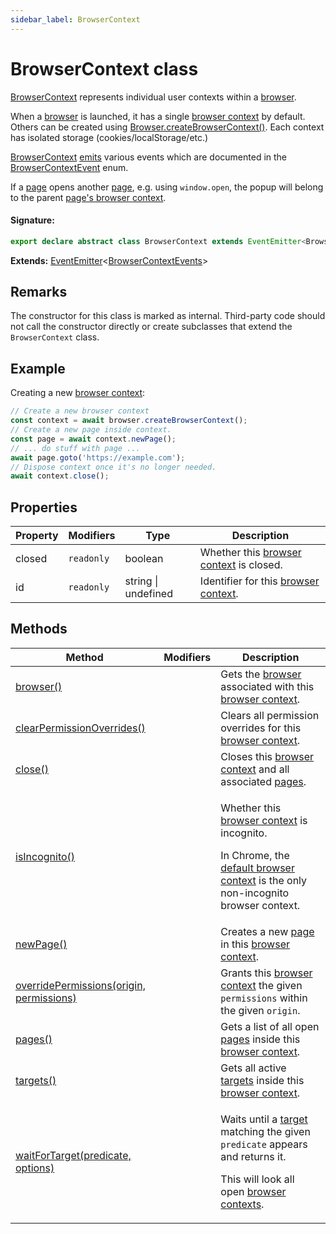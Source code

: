 ```yaml
---
sidebar_label: BrowserContext
---
```


# BrowserContext class

[BrowserContext](./puppeteer.browsercontext.md) represents individual user contexts within a [browser](./puppeteer.browser.md).

When a [browser](./puppeteer.browser.md) is launched, it has a single [browser context](./puppeteer.browsercontext.md) by default. Others can be created using [Browser.createBrowserContext()](./puppeteer.browser.createbrowsercontext.md). Each context has isolated storage (cookies/localStorage/etc.)

[BrowserContext](./puppeteer.browsercontext.md) [emits](./puppeteer.eventemitter.md) various events which are documented in the [BrowserContextEvent](./puppeteer.browsercontextevent.md) enum.

If a [page](./puppeteer.page.md) opens another [page](./puppeteer.page.md), e.g. using `window.open`, the popup will belong to the parent [page's browser context](./puppeteer.page.browsercontext.md).

#### Signature:

```typescript
export declare abstract class BrowserContext extends EventEmitter<BrowserContextEvents>
```

**Extends:** [EventEmitter](./puppeteer.eventemitter.md)&lt;[BrowserContextEvents](./puppeteer.browsercontextevents.md)&gt;

## Remarks

The constructor for this class is marked as internal. Third-party code should not call the constructor directly or create subclasses that extend the `BrowserContext` class.

## Example

Creating a new [browser context](./puppeteer.browsercontext.md):

```ts
// Create a new browser context
const context = await browser.createBrowserContext();
// Create a new page inside context.
const page = await context.newPage();
// ... do stuff with page ...
await page.goto('https://example.com');
// Dispose context once it's no longer needed.
await context.close();
```

## Properties

| Property | Modifiers             | Type                | Description                                                              |
| -------- | --------------------- | ------------------- | ------------------------------------------------------------------------ |
| closed   | <code>readonly</code> | boolean             | Whether this [browser context](./puppeteer.browsercontext.md) is closed. |
| id       | <code>readonly</code> | string \| undefined | Identifier for this [browser context](./puppeteer.browsercontext.md).    |

## Methods

| Method                                                                                        | Modifiers | Description                                                                                                                                                                                                                |
| --------------------------------------------------------------------------------------------- | --------- | -------------------------------------------------------------------------------------------------------------------------------------------------------------------------------------------------------------------------- |
| [browser()](./puppeteer.browsercontext.browser.md)                                            |           | Gets the [browser](./puppeteer.browser.md) associated with this [browser context](./puppeteer.browsercontext.md).                                                                                                          |
| [clearPermissionOverrides()](./puppeteer.browsercontext.clearpermissionoverrides.md)          |           | Clears all permission overrides for this [browser context](./puppeteer.browsercontext.md).                                                                                                                                 |
| [close()](./puppeteer.browsercontext.close.md)                                                |           | Closes this [browser context](./puppeteer.browsercontext.md) and all associated [pages](./puppeteer.page.md).                                                                                                              |
| [isIncognito()](./puppeteer.browsercontext.isincognito.md)                                    |           | <p>Whether this [browser context](./puppeteer.browsercontext.md) is incognito.</p><p>In Chrome, the [default browser context](./puppeteer.browser.defaultbrowsercontext.md) is the only non-incognito browser context.</p> |
| [newPage()](./puppeteer.browsercontext.newpage.md)                                            |           | Creates a new [page](./puppeteer.page.md) in this [browser context](./puppeteer.browsercontext.md).                                                                                                                        |
| [overridePermissions(origin, permissions)](./puppeteer.browsercontext.overridepermissions.md) |           | Grants this [browser context](./puppeteer.browsercontext.md) the given <code>permissions</code> within the given <code>origin</code>.                                                                                      |
| [pages()](./puppeteer.browsercontext.pages.md)                                                |           | Gets a list of all open [pages](./puppeteer.page.md) inside this [browser context](./puppeteer.browsercontext.md).                                                                                                         |
| [targets()](./puppeteer.browsercontext.targets.md)                                            |           | Gets all active [targets](./puppeteer.target.md) inside this [browser context](./puppeteer.browsercontext.md).                                                                                                             |
| [waitForTarget(predicate, options)](./puppeteer.browsercontext.waitfortarget.md)              |           | <p>Waits until a [target](./puppeteer.target.md) matching the given <code>predicate</code> appears and returns it.</p><p>This will look all open [browser contexts](./puppeteer.browsercontext.md).</p>                    |

